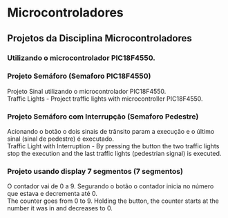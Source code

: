 # Microcontroladores
## Projetos da Disciplina Microcontroladores
### Utilizando o microcontrolador PIC18F4550.

### Projeto Semáforo (Semaforo PIC18F4550)
Projeto Sinal utilizando o microcontrolador PIC18F4550.  
Traffic Lights - Project traffic lights with microcontroller PIC18F4550.

### Projeto Semáforo com Interrupção (Semaforo Pedestre)
Acionando o botão o dois sinais de trânsito param a execução e o último sinal (sinal de pedestre) é executado.  
Traffic Light with Interruption - By pressing the button the two traffic lights stop the execution and the last traffic lights (pedestrian signal) is executed.  

### Projeto usando display 7 segmentos (7 segmentos)
O contador vai de 0 a 9. Segurando o botão o contador inicia no número que estava e decrementa até 0.  
The counter goes from 0 to 9. Holding the button, the counter starts at the number it was in and decreases to 0.
